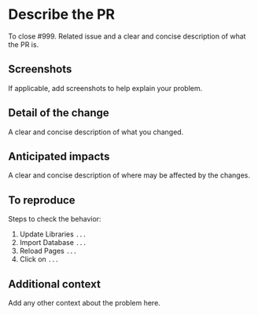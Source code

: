 # Describe the PR

To close #999.
Related issue and a clear and concise description of what the PR is.

## Screenshots

If applicable, add screenshots to help explain your problem.

## Detail of the change

A clear and concise description of what you changed.

## Anticipated impacts

A clear and concise description of where may be affected by the changes.

## To reproduce

Steps to check the behavior:

1. Update Libraries `...`
1. Import Database `...`
1. Reload Pages `...`
1. Click on `...`

## Additional context

Add any other context about the problem here.
